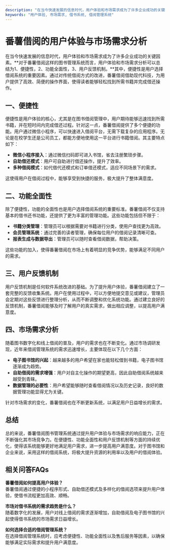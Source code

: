 ```yaml
---
description: "在当今快速发展的信息时代，用户体验和市场需求成为了许多企业成功的关键因素。**对于番薯借阅这样的图书管理系统而言，用户体验和市场需求分析可以总结为1、便捷性，2、功能全面性，3、用户反馈机制。**其中，便捷性是用户选择借阅系统的重要因素。通过对传统借阅方式的改进，番薯借阅借助现代科技，为用户提供了高效、简便的操作界面，使得读者能够轻松找到所需书籍并完成借还操作。"
keywords: "用户体验, 市场需求, 借书系统, 借阅管理系统"
---
```

# 番薯借阅的用户体验与市场需求分析

在当今快速发展的信息时代，用户体验和市场需求成为了许多企业成功的关键因素。**对于番薯借阅这样的图书管理系统而言，用户体验和市场需求分析可以总结为1、便捷性，2、功能全面性，3、用户反馈机制。**其中，便捷性是用户选择借阅系统的重要因素。通过对传统借阅方式的改进，番薯借阅借助现代科技，为用户提供了高效、简便的操作界面，使得读者能够轻松找到所需书籍并完成借还操作。

## **一、便捷性**

便捷性是用户体验的核心，尤其是在图书借阅管理中，用户期待能够迅速找到所需书籍，并在短时间内完成借还过程。针对这一点，番薯借阅提供了多个便捷的功能。用户通过微信小程序，可以快速进入借阅平台，无需下载复杂的应用程序。无论是在校学生还是公司员工，都能方便地使用这一平台进行书籍借阅。其主要特点如下：

- **微信小程序接入**：通过微信扫码即可进入书馆，省去注册繁琐步骤。
- **自助借还模式**：用户可自助进行借还操作，提升了效率。
- **多种借阅模式**：如代借代还模式和订单借还模式，适应不同场景下的需求。

这使得用户在借阅过程中，能够享受到快捷的服务，极大提升了整体满意度。

## **二、功能全面性**

除了便捷性，功能的全面性也是用户选择借阅系统的重要标准。番薯借阅不仅支持基本的借书还书功能，还提供了更为丰富的管理功能。这些功能包括但不限于：

- **书籍分类管理**：管理员可以根据需要对书籍进行分类，使用户查找更为高效。
- **会员管理系统**：通过完善的读者管理，确保每位用户的借阅记录清晰可查。
- **报表生成与数据导出**：管理员可以随时查看借阅数据，帮助决策。

这些功能的加入，使得番薯借阅在市场上有着明显的竞争优势，能够满足不同用户的需求。

## **三、用户反馈机制**

用户反馈机制是任何软件系统改进的基础。为了提升用户体验，番薯借阅建立了一套完整的反馈收集系统。用户在使用过程中，可以方便地提交意见或建议，管理员会定期对这些反馈进行整理分析，从而不断调整和优化系统功能。通过建立良好的反馈机制，番薯借阅能够及时了解用户的真实需求，做出相应调整，以提高用户满意度。

## **四、市场需求分析**

随着图书数字化和线上借阅的普及，用户的需求也在不断变化。通过市场调研发现，近年来借阅管理系统的需求迅速增长，主要体现在以下几个方面：

- **电子图书馆的兴起**：越来越多的用户希望在家也能轻松借到书籍，电子图书馆逐渐成为趋势。
- **自助借阅的需求增强**：用户对自主化操作的期望更高，因此自助借阅系统越来越受到青睐。
- **数据管理的必要性**：用户希望能够随时查看借阅情况以及历史记录，良好的数据管理功能显得尤为关键。

针对市场需求的变化，番薯借阅也在不断更新系统，以满足用户日益增长的需求。

## 总结

总的来说，番薯借阅图书管理系统通过提升用户体验与市场需求的响应能力，正在不断强化其市场竞争力。在便捷性、功能全面性和用户反馈机制等方面的持续优化，使得该系统能够更好地满足用户需求，进一步提高用户满意度。对于图书馆和企业来说，采用这样的借阅系统，将极大提升资源的利用率以及用户的借阅体验。

## 相关问答FAQs

**番薯借阅如何提高用户体验？**  
番薯借阅通过便捷的小程序形式、自助借还模式及多样化的借阅选项来提升用户体验，使借书流程更加高效、顺畅。

**市场对借书系统的需求趋势是什么？**  
随着数字化的发展，用户对线上借阅的需求逐渐增加，自助借阅及电子图书馆的兴起使得借书系统的市场需求日益增长。

**如何选择合适的借阅管理系统？**  
在选择借阅管理系统时，应考虑便捷性、功能全面性以及售后服务等因素，以确保能够满足实际需求和提升用户满意度。

